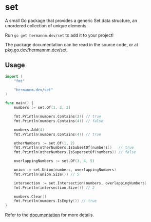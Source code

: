 # set

A small Go package that provides a generic Set data structure, an unordered collection of unique
elements.

Run `go get hermannm.dev/set` to add it to your project!

The package documentation can be read in the source code, or at
[pkg.go.dev/hermannm.dev/set](https://pkg.go.dev/hermannm.dev/set).

## Usage

```go
import (
	"fmt"

	"hermannm.dev/set"
)

func main() {
	numbers := set.Of(1, 2, 3)

	fmt.Println(numbers.Contains(3)) // true
	fmt.Println(numbers.Contains(4)) // false

	numbers.Add(4)
	fmt.Println(numbers.Contains(4)) // true

	otherNumbers := set.Of(1, 2)
	fmt.Println(otherNumbers.IsSubsetOf(numbers))   // true
	fmt.Println(otherNumbers.IsSupersetOf(numbers)) // false

	overlappingNumbers := set.Of(3, 4, 5)

	union := set.Union(numbers, overlappingNumbers)
	fmt.Println(union.Size()) // 5

	intersection := set.Intersection(numbers, overlappingNumbers)
	fmt.Println(intersection.Size()) // 2

	numbers.Clear()
	fmt.Println(numbers.IsEmpty()) // true
}
```

Refer to the [documentation](https://pkg.go.dev/hermannm.dev/set) for more details.
